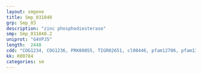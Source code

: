 ```yaml
---
layout: smgene
title: Smp_031040
grp: Smp_03
description: "zinc phosphodiesterase"
smp: Smp_031040.2
uniprot: "G4VPJ5"
length:  2448
cdd: "COG1234, COG1236, PRK00055, TIGR02651, cl00446, pfam12706, pfam13691, smart00849"
kk: K00784
categories: sm
---
```

